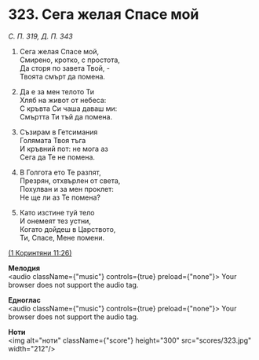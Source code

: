 # 323. Сега желая Спасе мой  

*С. П. 319, Д. П. 343*  

1. Сега желая Спасе мой,  
Смирено, кротко, с простота,  
Да сторя по завета Твой, -  
Твоята смърт да помена.  

2. Да е за мен телото Ти  
Хляб на живот от небеса:  
С кръвта Си чаша даваш ми:  
Смъртта Ти тъй да помена.  

3. Съзирам в Гетсимания  
Голямата Твоя тъга  
И кръвний пот: не мога аз  
Сега да Те не помена.  

4. В Голгота ето Те разпят,  
Презрян, отхвърлен от света,  
Похулван и за мен проклет:  
Не ще ли аз Те помена?  

5. Като изстине туй тело  
И онемеят тез устни,  
Когато дойдеш в Царството,  
Ти, Спасе, Мене помени.  

[(1 Коринтяни 11:26)](http://biblia.bg/index.php?k=53&g=11&s=26)  

__Мелодия__  
<audio className={"music"} controls={true} preload={"none"}><source src="mp3/323.mp3" type="audio/mpeg"/>
Your browser does not support the audio tag.
</audio>  

__Едноглас__  
<audio className={"music"} controls={true} preload={"none"}><source src="transp/323.mp3" type="audio/mpeg"/>
Your browser does not support the audio tag.
</audio>  

__Ноти__  
<img alt="ноти" className={"score"} height="300" src="scores/323.jpg" width="212"/>
